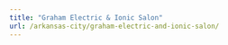 ```yaml
---
title: "Graham Electric & Ionic Salon"
url: /arkansas-city/graham-electric-and-ionic-salon/
---
```

